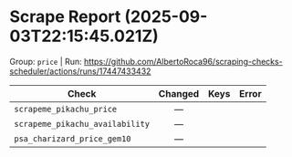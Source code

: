 # Scrape Report (2025-09-03T22:15:45.021Z)

Group: `price`  |  Run: https://github.com/AlbertoRoca96/scraping-checks-scheduler/actions/runs/17447433432

| Check | Changed | Keys | Error |
|---|:---:|:--|:--|
| `scrapeme_pikachu_price` | — |  |  |
| `scrapeme_pikachu_availability` | — |  |  |
| `psa_charizard_price_gem10` | — |  |  |
